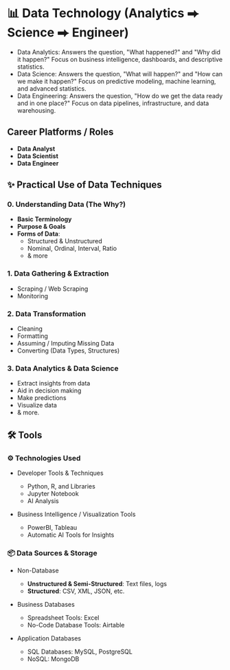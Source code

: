 # 📊 Data Technology (Analytics ⮕ Science ⮕ Engineer)

- Data Analytics: Answers the question, "What happened?" and "Why did it happen?" Focus on business intelligence, dashboards, and descriptive statistics.
- Data Science: Answers the question, "What will happen?" and "How can we make it happen?" Focus on predictive modeling, machine learning, and advanced statistics.
- Data Engineering: Answers the question, "How do we get the data ready and in one place?" Focus on data pipelines, infrastructure, and data warehousing.

## Career Platforms / Roles
- **Data Analyst**
- **Data Scientist**
- **Data Engineer**

## ✨ Practical Use of Data Techniques

### 0. Understanding Data (The Why?)
- **Basic Terminology**
- **Purpose & Goals**
- **Forms of Data**:
  - Structured & Unstructured
  - Nominal, Ordinal, Interval, Ratio
  - & more

### 1. Data Gathering & Extraction
- Scraping / Web Scraping
- Monitoring

### 2. Data Transformation
- Cleaning
- Formatting
- Assuming / Imputing Missing Data
- Converting (Data Types, Structures)

### 3. Data Analytics & Data Science
- Extract insights from data
- Aid in decision making
- Make predictions
- Visualize data
- & more.

## 🛠️ Tools

### ⚙️ Technologies Used 

- Developer Tools & Techniques
  - Python, R, and Libraries
  - Jupyter Notebook
  - AI Analysis

- Business Intelligence / Visualization Tools
    - PowerBI, Tableau
    - Automatic AI Tools for Insights

### 📦 Data Sources & Storage

- Non-Database
    - **Unstructured & Semi-Structured**: Text files, logs
    - **Structured**: CSV, XML, JSON, etc.

- Business Databases
    - Spreadsheet Tools: Excel
    - No-Code Database Tools: Airtable

- Application Databases
    - SQL Databases: MySQL, PostgreSQL
    - NoSQL: MongoDB


